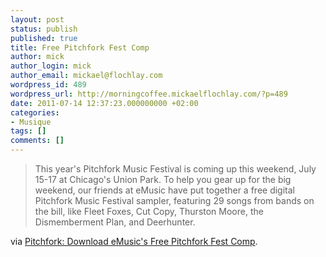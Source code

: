 ```yaml
---
layout: post
status: publish
published: true
title: Free Pitchfork Fest Comp
author: mick
author_login: mick
author_email: mickael@flochlay.com
wordpress_id: 489
wordpress_url: http://morningcoffee.mickaelflochlay.com/?p=489
date: 2011-07-14 12:37:23.000000000 +02:00
categories:
- Musique
tags: []
comments: []
---
```

<blockquote>This year's Pitchfork Music Festival is coming up this weekend, July 15-17 at Chicago's Union Park. To help you gear up for the big weekend, our friends at eMusic have put together a free digital Pitchfork Music Festival sampler, featuring 29 songs from bands on the bill, like Fleet Foxes, Cut Copy, Thurston Moore, the Dismemberment Plan, and Deerhunter.</blockquote>
via <a href="http://pitchfork.com/news/43185-download-emusics-free-pitchfork-fest-comp/?utm_source=feedburner&amp;utm_medium=feed&amp;utm_campaign=Feed%3A+PitchforkLatestNews+%28Pitchfork%3A+Latest+News%29">Pitchfork: Download eMusic's Free Pitchfork Fest Comp</a>.
